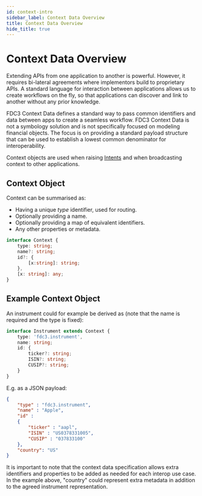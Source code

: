 ```yaml
---
id: context-intro
sidebar_label: Context Data Overview
title: Context Data Overview
hide_title: true
---
```


# Context Data Overview
Extending APIs from one application to another is powerful.   However, it requires bi-lateral agreements where implementors build to proprietary APIs.  A standard language for interaction between applications allows us to create workflows on the fly, so that applications can discover and link to another without any prior knowledge.  

FDC3 Context Data defines a standard way to pass common identifiers and data between apps to create a seamless workflow.  FDC3 Context Data is not a symbology solution and is not specifically focused on modeling financial objects.  The focus is on providing a standard payload structure that can be used to establish a lowest common denominator for interoperability.

Context objects are used when raising [Intents](intents-intro) and when broadcasting context to other applications.

## Context Object

Context can be summarised as:
* Having a unique _type_ identifier, used for routing.
* Optionally providing a name.
* Optionally providing a map of equivalent identifiers.
* Any other properties or metadata.
```typescript
interface Context {
    type: string;
    name?: string;
    id?: {
        [x:string]: string;
    },
    [x: string]: any;
}
```
## Example Context Object

An instrument could for example be derived as (note that the name is required and the type is fixed):

```typescript
interface Instrument extends Context {
    type: 'fdc3.instrument',
    name: string;
    id: {
        ticker?: string;
        ISIN?: string;
        CUSIP?: string;
    }
}
```

E.g. as a JSON payload:

```json
{
    "type" : "fdc3.instrument",
    "name" : "Apple",
    "id" : 
    {  
        "ticker" : "aapl",
        "ISIN" : "US0378331005",
        "CUSIP" : "037833100"
    },
    "country": "US"
}
```
 It is important to note that the context data specification allows extra identifiers and properties to be added as needed for each interop use case. In the example above, "country" could represent extra metadata in addition to the agreed instrument representation.
